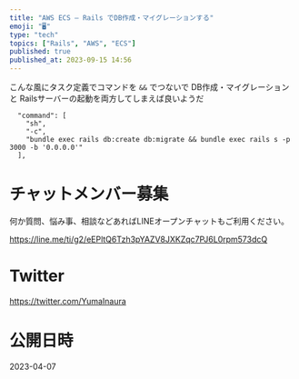 ```yaml
---
title: "AWS ECS – Rails でDB作成・マイグレーションする"
emoji: "🖥"
type: "tech"
topics: ["Rails", "AWS", "ECS"]
published: true
published_at: 2023-09-15 14:56
---
```


こんな風にタスク定義でコマンドを `&&` でつないで
 DB作成・マイグレーションと Railsサーバーの起動を両方してしまえば良いようだ

```
  "command": [
    "sh",
    "-c",
    "bundle exec rails db:create db:migrate && bundle exec rails s -p 3000 -b '0.0.0.0'"
  ],
```


# チャットメンバー募集


何か質問、悩み事、相談などあればLINEオープンチャットもご利用ください。

https://line.me/ti/g2/eEPltQ6Tzh3pYAZV8JXKZqc7PJ6L0rpm573dcQ


# Twitter

https://twitter.com/YumaInaura


# 公開日時

2023-04-07

